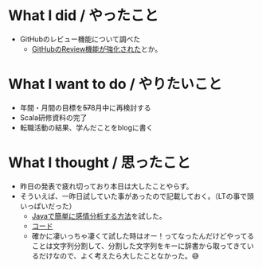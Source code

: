 # What I did / やったこと
- GitHubのレビュー機能について調べた
  - [GitHubのReview機能が強化された](http://qiita.com/terra_yucco/items/fa08bd2a4b498963a313)とか。

# What I want to do / やりたいこと
- 年間・月間の目標を~~57~~8月中に再検討する
- Scala研修資料の完了
- 転職活動の結果、学んだことをblogに書く

# What I thought / 思ったこと
- 昨日の発表で疲れ切っており本日は大したことやらず。
- そういえば、一昨日試していた事があったので記載しておく。（LTの事で頭いっぱいだった）
  - [Javaで簡単に感情分析する方法](https://spjai.com/emotion-analysis/)を試した。
  - [コード](https://gist.github.com/yamap55/d2dff231ac988cd63cff3a6ad90d85ed)
  - 確かに凄いっちゃ凄くて試した時はオー！ってなったんだけどやってることは文字列分割して、分割した文字列をキーに辞書から取ってきているだけなので、よく考えたら大したことなかった。😅
